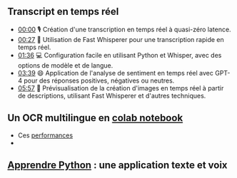 ## Transcript en temps réel
- [00:00](https://youtu.be/k6nIxWGdrS4?t=0s) 🎙️ Création d'une transcription en temps réel à quasi-zéro latence.
- [00:27](https://youtu.be/k6nIxWGdrS4?t=27s) 🚀 Utilisation de Fast Whisperer pour une transcription rapide en temps réel.
- [01:36](https://youtu.be/k6nIxWGdrS4?t=96s) 💻 Configuration facile en utilisant Python et Whisper, avec des options de modèle et de langue.
- [03:39](https://youtu.be/k6nIxWGdrS4?t=219s) 😄 Application de l'analyse de sentiment en temps réel avec GPT-4 pour des réponses positives, négatives ou neutres.
- [05:57](https://youtu.be/k6nIxWGdrS4?t=357s) 📸 Prévisualisation de la création d'images en temps réel à partir de descriptions, utilisant Fast Whisperer et d'autres techniques.

## Un OCR multilingue en [colab notebook](https://colab.research.google.com/drive/17NBCTfYXp3Dr-3lXf_IHCKaCl9FgpNy_?usp=sharing)
- Ces [performances](https://github.com/VikParuchuri/surya?tab=readme-ov-file#benchmarks)
- 
## [Apprendre Python](https://learnpythonfast.up.railway.app/) : une application texte et voix
